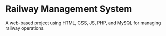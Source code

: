 # Railway Management System

A web-based project using HTML, CSS, JS, PHP, and MySQL for managing railway operations.